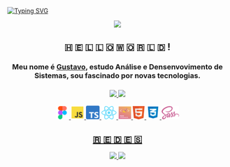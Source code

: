 [![Typing SVG](https://readme-typing-svg.herokuapp.com?font=&size=24&duration=2800&color=56E1E6&center=true&vCenter=true&width=1080&height=100&lines=Seja+bem+vindo!;Ol%C3%A1+esse+%C3%A9+meu+perfil%2C+me+chamo+Gustavo)](https://git.io/typing-svg)

<div align="center">
  <img src="https://media1.giphy.com/media/l1J9MT9T0ZG2xvWCc/giphy.gif" height="30" />
  <h2>🇭 🇪 🇱 🇱 🇴  🇼 🇴 🇷 🇱 🇩 !</h2>
  <h3>Meu nome é <a href="https://www.linkedin.com/in/axsgustavo/" target="_blank">Gustavo</a>, estudo Análise e Densenvovimento de Sistemas, sou fascinado por novas tecnologias.<h3>
</div>

<div align="center">
  <a href="https://github.com/axsgustavo">
  <img height="160em" src="https://github-readme-stats.vercel.app/api?username=axsgustavo&show_icons=true&theme=tokyonight&include_all_commits=true&count_private=true"/> 
  <img height="160em" src="https://github-readme-stats.vercel.app/api/top-langs/?username=axsgustavo&layout=compact&langs_count=7&theme=tokyonight"/>
</div>
 
<div align="center">
  <br />
  <span>
   <img height="30px" src="https://github.com/axsgustavo/axsgustavo/blob/main/_assets/figma.png">
  </span>
  <span>
   <img height="31px" src="https://github.com/axsgustavo/axsgustavo/blob/main/_assets/js.png">
  </span>
   <span>
   <img height="31px" src="https://github.com/axsgustavo/axsgustavo/blob/main/_assets/ts.png">
  </span>
  <span>
   <img height="30px" src="https://github.com/axsgustavo/axsgustavo/blob/main/_assets/reactjs.png">
  </span>
  <span>
   <img height="30px" src="https://github.com/axsgustavo/axsgustavo/blob/main/_assets/styled-components.png">
  </span>
  <span>
   <img height="30px" src="https://github.com/axsgustavo/axsgustavo/blob/main/_assets/html.png">
  </span>
  <span>
   <img height="31px" src="https://github.com/axsgustavo/axsgustavo/blob/main/_assets/css.png">
  </span>
  <span>
   <img height="30px" src="https://github.com/axsgustavo/axsgustavo/blob/main/_assets/sass.png">
  </span>
</div>
  
<div align="center">
  <h2>🇷 🇪 🇩 🇪 🇸</h2>
  <a href="https://instagram.com/guslves" target="_blank">
   <img height="30px" src="https://img.shields.io/badge/Instagram-060e10?style=for-the-badge&logo=instagram&logoColor=5ce1e6">
  </a>
  <a href="https://www.linkedin.com/in/axsgustavo/" target="_blank">
   <img height="30px" src="https://img.shields.io/badge/LinkedIn-060e10?style=for-the-badge&logo=linkedin&logoColor=5ce1e6">
  </a>
</div>
